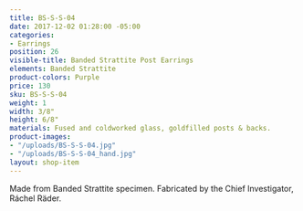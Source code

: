 ```yaml
---
title: BS-S-S-04
date: 2017-12-02 01:28:00 -05:00
categories:
- Earrings
position: 26
visible-title: Banded Strattite Post Earrings
elements: Banded Strattite
product-colors: Purple
price: 130
sku: BS-S-S-04
weight: 1
width: 3/8"
height: 6/8"
materials: Fused and coldworked glass, goldfilled posts & backs.
product-images:
- "/uploads/BS-S-S-04.jpg"
- "/uploads/BS-S-S-04_hand.jpg"
layout: shop-item
---
```


Made from Banded Strattite specimen. Fabricated by the Chief Investigator, Ráchel Räder.